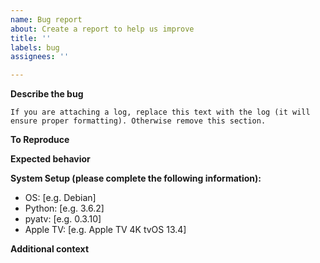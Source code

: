 ```yaml
---
name: Bug report
about: Create a report to help us improve
title: ''
labels: bug
assignees: ''

---
```

<!--
READ THIS FIRST!

Thank you for reporting any bugs you find! Before opening a new issue, please
look through already open issues (someone else might have reported it already).
Also, take a look in the FAQ and especially the *Known Issues* section at the
bottom. Here is a direct link:

https://pyatv.dev/support/faq/
-->

**Describe the bug**


```log
If you are attaching a log, replace this text with the log (it will ensure proper formatting). Otherwise remove this section.
```
**To Reproduce**

**Expected behavior**

**System Setup (please complete the following information):**
 - OS: [e.g. Debian]
 - Python: [e.g. 3.6.2]
 - pyatv: [e.g. 0.3.10]
 - Apple TV: [e.g. Apple TV 4K tvOS 13.4]

**Additional context**
